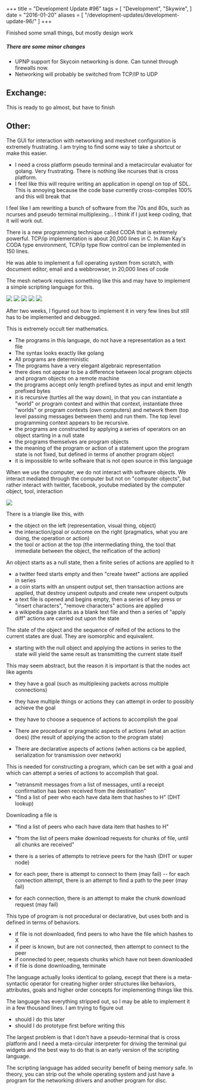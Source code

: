+++
title = "Development Update #96"
tags = [
    "Development",
    "Skywire",
]
date = "2016-01-20"
aliases = [
	"/development-updates/development-update-96/"
]
+++

Finished some small things, but mostly design work

##### There are some minor changes
- UPNP support for Skycoin networking is done. Can tunnel through firewalls now.
- Networking will probably be switched from TCP/IP to UDP

## Exchange:

This is ready to go almost, but have to finish

## Other:

The GUI for interaction with networking and meshnet configuration is extremely frustrating. I am trying to find some way to take a shortcut or make this easier.

- I need a cross platform pseudo terminal and a metacircular evaluator for golang. Very frustrating. There is nothing like ncurses that is cross platform.
- I feel like this will require writing an application in opengl on top of SDL. This is annoying because the code base currently cross-compiles 100% and this will break that

I feel like I am rewriting a bunch of software from the 70s and 80s, such as ncurses and pseudo terminal multiplexing... I think if I just keep coding, that it will work out.

There is a new programming technique called CODA that is extremely powerful. TCP/ip implementation is about 20,000 lines in C. In Alan Kay's CODA type environment, TCP/ip type flow control can be implemented in 150 lines.

He was able to implement a full operating system from scratch, with document editor, email and a webbrowser, in 20,000 lines of code

The mesh network requires something like this and may have to implement a simple scripting language for this.

![](http://i.imgur.com/WIhTjDl.png)
![](http://i.imgur.com/ajvqTSP.png)
![](http://i.imgur.com/SR5moPn.png)
![](http://i.imgur.com/USDAR66.png)
![](http://i.imgur.com/mLOcSi7.png)

After two weeks, I figured out how to implement it in very few lines but still has to be implemented and debugged.

This is extremely occult tier mathematics.
- The programs in this language, do not have a representation as a text file
- The syntax looks exactly like golang
- All programs are deterministic
- The programs have a very elegant algebraic representation
- there does not appear to be a difference between local program objects and program objects on a remote machine
- the programs accept only length prefixed bytes as input and emit length prefixed bytes
-  it is recursive (turtles all the way down), in that you can instantiate a "world" or program context and within that context, instantiate three "worlds" or program contexts (own computers) and network them (top level passing messages between them) and run them. The top level programming context appears to be recursive.
- the programs are constructed by applying a series of operators on an object starting in a null state
- the programs themselves are program objects
- the meaning of the program or action of a statement upon the program state is not fixed, but defined in terms of another program object
- it is impossible to write software that is not open source in this language

When we use the computer, we do not interact with software objects. We interact mediated through the computer but not on "computer objects", but rather interact with twitter, facebook, youtube mediated by the computer object, tool, interaction

![](http://i.imgur.com/lSYUkKs.png)

There is a triangle like this, with
- the object on the left (representation, visual thing, object)
- the interaction/goal or outcome on the right  (pragmatics, what you are doing, the operation or action)
- the tool or action at the top (the intermediating thing, the tool that immediate between the object, the reification of the action)

An object starts as a null state, then a finite series of actions are applied to it
- a twitter feed starts empty and then "create tweet" actions are applied in series
- a coin starts with an unspent output set, then transaction actions are applied, that destroy unspent outputs and create new unspent outputs
- a text file is opened and begins empty, then a series of key press or "insert characters", "remove characters" actions are applied
- a wikipedia page starts as a blank text file and then a series of "apply diff" actions are carried out upon the state

The state of the object and the sequence of reifed of the actions to the current states are dual. They are isomorphic and equivalent.
- starting with the null object and applying the actions in series to the state will yield the same result as transmitting the current state itself

This may seem abstract, but the reason it is important is that the nodes act like agents
- they have a goal (such as multiplexing packets across multiple connections)
- they have multiple things or actions they can attempt in order to possibly achieve the goal
- they have to choose a sequence of actions to accomplish the goal

- There are procedural or pragmatic aspects of actions (what an action does) (the result of applying the action to the program state)
- There are declarative aspects of actions (when actions ca be applied, serialization for transmission over network)

This is needed for constructing a program, which can be set with a goal and which can attempt a series of actions to accomplish that goal.
- "retransmit messages from a list of messages, until a receipt confirmation has been received from the destination"
- "find a list of peer who each have data item that hashes to H" (DHT lookup)

Downloading a file is
- "find a list of peers who each have data item that hashes to H"
- "from the list of peers make download requests for chunks of file, until all chunks are received"

- there is a series of attempts to retrieve peers for the hash (DHT or super node)
- for each peer, there is attempt to connect to them (may fail)
-- for each connection attempt, there is an attempt to find a path to the peer (may fail)
- for each connection, there is an attempt to make the chunk download request (may fail)

This type of program is not procedural or declarative, but uses both and is defined in terms of behaviors.

- if file is not downloaded, find peers to who have the file which hashes to X
- if peer is known, but are not connected, then attempt to connect to the peer
- if connected to peer, requests chunks which have not been downloaded
- if file is done downloading, terminate

The language actually looks identical to golang, except that there is a meta-syntactic operator for creating higher order structures like behaviors, attributes, goals and higher order concepts for implementing things like this.

The language has everything stripped out, so I may be able to implement it in a few thousand lines. I am trying to figure out
- should I do this later
- should I do prototype first before writing this

The largest problem is that I don't have a pseudo-terminal that is cross platform and I need a meta-circular interpreter for driving the terminal gui widgets and the best way to do that is an early version of the scripting language.

The scripting language has added security benefit of being memory safe. In theory, you can strip out the whole operating system and just have a program for the networking drivers and another program for disc.





